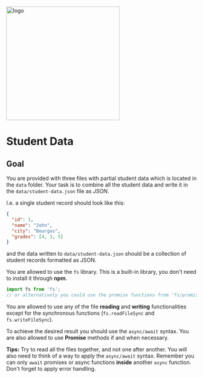 <img src="https://webassets.telerikacademy.com/images/default-source/logos/telerik-academy.svg" alt="logo" width="300px" style="margin-top: 20px;"/>

# Student Data

## Goal

You are provided with three files with partial student data which is located in the `data` folder. Your task is to combine all the student data and write it in the `data/student-data.json` file as *JSON*.

I.e. a single student record should look like this:

```json
{
  "id": 1,
  "name": "John",
  "city": "Bourgas",
  "grades": [4, 3, 5]
}
```

and the data written to `data/student-data.json` should be a collection of student records formatted as JSON.

You are allowed to use the `fs` library. This is a built-in library, you don't need to install it through **npm**.

```js
import fs from 'fs';
// or alternatively you could use the promise functions from 'fs/promises'
```

You are allowed to use any of the file **reading** and **writing** functionalities except for the synchronous functions (`fs.readFileSync` and `fs.writeFileSync`).

To achieve the desired result you should use the `async/await` syntax. You are also allowed to use **Promise** methods if and when necessary.

**Tips:** Try to read all the files together, and not one after another. You will also need to think of a way to apply the `async/await` syntax. Remember you can only `await` promises or async functions **inside** another `async` function. Don't forget to apply error handling.
